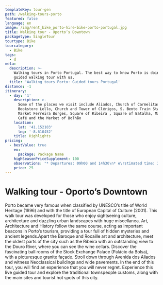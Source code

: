 ```yaml
---
templateKey: tour-gen
path: /walking-tours-porto
featured: false
language: en
image: /img/rent_bike_porto-hire-bike-porto-portugal.jpg
title: Walking tour - Oporto’s Downtown
packagetype: SingleTour
tourtype: Bike
tourcategory: 
  - Bike
tags:
  - d
meta:
  description: >-
    Walking tours in Porto Portugal. The best way to know Porto is doing a
    guided walking tour with us.
  title: 'Walking tours Porto: Guided tours Portugal'
distance: -1
itinerary:
  - day: '1'
    description: >-
      Some of the places we visit include Aliados, Church of Carmelitas,
      Bookstore Lello, Church and Tower of Clérigos, S. Bento Train Station, Old
      Market Ferreira Borges, Square of Ribeira , Square of Batalha, Majestic
      Café and the Market of Bolhão
    location:
      lat: '41.152103'
      lng: '-8.610452'
    title: Highlights
pricing:
  - bestValue: true
    en:
      package: Package Name
    highSeasonPriceSupplement: 100
    observations: "* Departures: 09h00 and 14h30\n* e\rstimated time: 3h00\r\n* All year\r\n* Meeting point: Rua do Alferes Malheiro, 139 ( Top Bike tours portugal Store)\r\n* Minimum participants: 2\r\n\n\r\n\n**Price per person :\r 25 €**\n\n**Private tour: Price per person: 50 €**\n\nVAT included in price at legal rate\n\n****\n\n**Observations:**\r\n\nVisit with a tour guide in the respective dialects: Portuguese, English and Spanish.  The tour includes a short break of 20m. \n\nA liability insurance and personal accident insurance are included in the tours.\n\n****\n\n****"
    price: 25
---
```

# Walking tour - Oporto’s Downtown



Porto became very famous when classified by UNESCO’s title of World Heritage (1996) and with the title of European Capital of Culture (2001). This walk tour was developed for those who enjoy sightseeing culture, architecture and dazzling urban landscapes with huge miscellanea. Art, Architecture and History follow the same course, acting as important beacons in Porto’s tourism, providing a tour full of hidden mysteries and ancient legends.Apart the Baroque and Rocaille art and architecture, meet the oldest parts of the city such as the Ribeira with an outstanding view to the Douro River, where you can see the wine cellars. Discover the fascinating ball rooms of the Stock Exchange Palace (Palácio da Bolsa), with a picturesque granite façade. Stroll down through Avenida dos Aliados and witness Neoclassical buildings and wide pavements. In the end of this tour, you will find an experience that you will never regret. Experience this live guided tour and explore the traditional townspeople customs, along with the main sites and tourist hot spots of this city.
